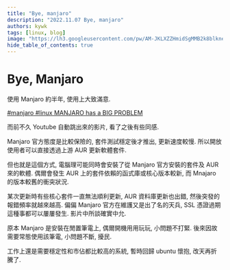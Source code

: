 ```yaml
---
title: "Bye, manjaro"
description: "2022.11.07 Bye, manjaro"
authors: kywk
tags: [linux, blog]
image: "https://lh3.googleusercontent.com/pw/AM-JKLXZZHmidSgMMB2k8blkneclNRysPXLr__G7rZ4hPi2sN0jC67PHAbX1MyFj8hQX_MTZ6bwIMPwCyu2fu1bU0ZXSX09eu-OlSDb4U-9haUS_wgnVPLaCM6WQLsRbsnocF8X5Edmt35rDjytljbNEMsaf8A=w800-no?authuser=0"
hide_table_of_contents: true
---
```


Bye, Manjaro
============

使用 Manjaro 約半年, 使用上大致滿意. 

[#manjaro #linux MANJARO has a BIG PROBLEM](https://www.youtube.com/watch?v=oVlD17OjFAc&t=802s)

而前不久 Youtube 自動跳出來的影片, 看了之後有些同感.

Manjaro 官方態度是比較保險的, 套件測試穩定後才推出, 更新速度較慢.
所以開放使用者可以直接透過上游 AUR 更新軟體套件.

但也就是這個方式, 電腦理可能同時會安裝了從 Manjaro 官方安裝的套件及 AUR 來的軟體.
偶爾會發生 AUR 上的套件依賴的函式庫或核心版本較新, 而 Mnajaro 的版本較舊的衝突狀況.

某次更新時有些核心套件一直無法順利更新, AUR 資料庫更新也出錯, 然後突發的報錯頻率就越來越高.
偏偏 Manjaro 官方在維護又是出了名的天兵, SSL 憑證過期這種事都可以屢屢發生.
影片中所談確實中允.

原本 Manjaro 是安裝在閒置筆電上, 偶爾開機用用玩玩, 小問題不打緊.
後來因故需要常態使用該筆電, 小問題不斷, 擾民.

工作上還是需要穩定性和市佔都比較高的系統, 暫時回歸 ubuntu 懷抱, 改天再折騰了.
